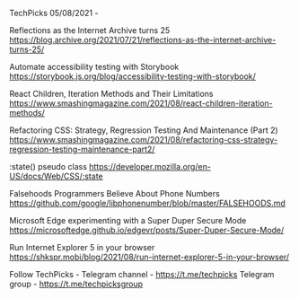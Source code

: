TechPicks 05/08/2021 -

Reflections as the Internet Archive turns 25
https://blog.archive.org/2021/07/21/reflections-as-the-internet-archive-turns-25/

Automate accessibility testing with Storybook
https://storybook.js.org/blog/accessibility-testing-with-storybook/

React Children, Iteration Methods and Their Limitations
https://www.smashingmagazine.com/2021/08/react-children-iteration-methods/

Refactoring CSS: Strategy, Regression Testing And Maintenance (Part 2)
https://www.smashingmagazine.com/2021/08/refactoring-css-strategy-regression-testing-maintenance-part2/

:state() pseudo class
https://developer.mozilla.org/en-US/docs/Web/CSS/:state

Falsehoods Programmers Believe About Phone Numbers
https://github.com/google/libphonenumber/blob/master/FALSEHOODS.md

Microsoft Edge experimenting with a Super Duper Secure Mode
https://microsoftedge.github.io/edgevr/posts/Super-Duper-Secure-Mode/

Run Internet Explorer 5 in your browser
https://shkspr.mobi/blog/2021/08/run-internet-explorer-5-in-your-browser/

Follow TechPicks -
Telegram channel - https://t.me/techpicks
Telegram group - https://t.me/techpicksgroup